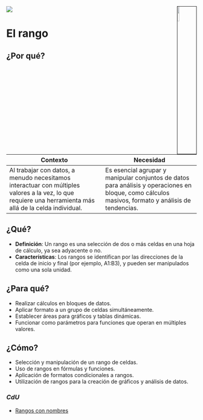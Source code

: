 <img src="../../images/DALL·E-2024-03-11-22.22.25.webp" width="10%" align=right border=1>
<a href="../../README.md"><img src="https://img.shields.io/badge/-Tabla_de_contenidos-000?style=flat&logo=Emlakjet&logoColor=red"></a>

# El rango

## ¿Por qué?

|Contexto|Necesidad|
|-|-|
|Al trabajar con datos, a menudo necesitamos interactuar con múltiples valores a la vez, lo que requiere una herramienta más allá de la celda individual.|Es esencial agrupar y manipular conjuntos de datos para análisis y operaciones en bloque, como cálculos masivos, formato y análisis de tendencias.|

## ¿Qué?

- **Definición**: Un rango es una selección de dos o más celdas en una hoja de cálculo, ya sea adyacente o no.
- **Características**: Los rangos se identifican por las direcciones de la celda de inicio y final (por ejemplo, A1:B3), y pueden ser manipulados como una sola unidad.

## ¿Para qué?

- Realizar cálculos en bloques de datos.
- Aplicar formato a un grupo de celdas simultáneamente.
- Establecer áreas para gráficos y tablas dinámicas.
- Funcionar como parámetros para funciones que operan en múltiples valores.

## ¿Cómo?

- Selección y manipulación de un rango de celdas.
- Uso de rangos en fórmulas y funciones.
- Aplicación de formatos condicionales a rangos.
- Utilización de rangos para la creación de gráficos y análisis de datos.

### *CdU*

- [Rangos con nombres](https://1drv.ms/x/s!AnIJHRHgFpG-lk1wxES0Hp7yq9WB?e=OsH6E3)
